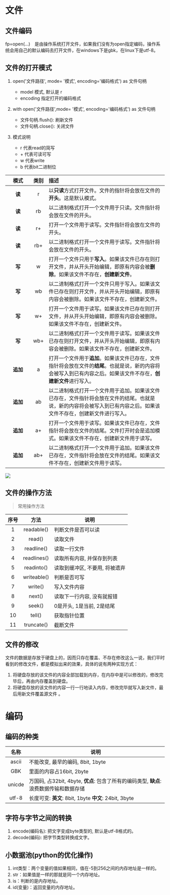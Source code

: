 # 文件

## 文件编码

fp=open(...)　是由操作系统打开文件，如果我们没有为open指定编码，操作系统会用自己的默认编码去打开文件，在windows下是gbk，在linux下是utf-8。 

## 文件的打开模式

1. open('文件路径', mode= '模式', encoding='编码格式') as 文件句柄 
	- model 模式, 默认是 r
	- encoding 指定打开的编码格式

2. with open('文件路径',mode= '模式', encoding='编码格式')  as 文件句柄
	- 文件句柄.flush(): 刷新文件 
	- 文件句柄.close(): 关闭文件 
3. 模式说明
	- r 代表read的简写
	- \+ 代表可读可写
	- w 代表write
	- b 代表bit二进制位


| <span style="white-space:nowrap;">&emsp;模式&emsp;</span> | 类别 | 描述                                                         |
| :-------------------------------------------------------: | :--: | :----------------------------------------------------------- |
|                          **读**                           |  r   | 以**只读**方式打开文件。文件的指针将会放在文件的**开头**。这是默认模式。 |
|                          **读**                           |  rb  | 以二进制格式打开一个文件用于只读。文件指针将会放在文件的开头。 |
|                          **读**                           |  r+  | 打开一个文件用于读写。文件指针将会放在文件的开头。           |
|                          **读**                           | rb+  | 以二进制格式打开一个文件用于读写。文件指针将会放在文件的开头。 |
|                          **写**                           |  w   | 打开一个文件只用于**写入**。如果该文件已存在则打开文件，并从开头开始编辑，即原有内容会被**删除**。如果该文件不存在，**创建新文件**。 |
|                          **写**                           |  wb  | 以二进制格式打开一个文件只用于写入。如果该文件已存在则打开文件，并从开头开始编辑，即原有内容会被删除。如果该文件不存在，创建新文件。 |
|                          **写**                           |  w+  | 打开一个文件用于读写。如果该文件已存在则打开文件，并从开头开始编辑，即原有内容会被删除。如果该文件不存在，创建新文件。 |
|                          **写**                           | wb+  | 以二进制格式打开一个文件用于读写。如果该文件已存在则打开文件，并从开头开始编辑，即原有内容会被删除。如果该文件不存在，创建新文件。 |
|                         **追加**                          |  a   | 打开一个文件用于**追加**。如果该文件已存在，文件指针将会放在文件的**结尾**。也就是说，新的内容将会被写入到已有内容之后。如果该文件不存在，**创建新文件**进行写入。 |
|                         **追加**                          |  ab  | 以二进制格式打开一个文件用于追加。如果该文件已存在，文件指针将会放在文件的结尾。也就是说，新的内容将会被写入到已有内容之后。如果该文件不存在，创建新文件进行写入。 |
|                         **追加**                          |  a+  | 打开一个文件用于读写。如果该文件已存在，文件指针将会放在文件的结尾。文件打开时会是追加模式。如果该文件不存在，创建新文件用于读写。 |
|                         **追加**                          | ab+  | 以二进制格式打开一个文件用于追加。如果该文件已存在，文件指针将会放在文件的结尾。如果该文件不存在，创建新文件用于读写。 |

![](https://gitee.com/liuhuihe/Ehe/raw/master/images/01-基础知识-20201215-230732-230207.png)

## 文件的操作方法

> 常用操作方法

| 序号 |    方法     | 说明                           |
| :--: | :---------: | ------------------------------ |
|  1   | readable()  | 判断文件是否可以读             |
|  2   |   read()    | 读取文件                       |
|  3   | readline()  | 读取一行文件                   |
|  4   | readlines() | 读取所有内容, 并保存到列表     |
|  5   | readinto()  | 读取到缓冲区, 不要用, 将被遗弃 |
|  6   | writeable() | 判断是否可写                   |
|  7   |   write()   | 写入文件内容                   |
|  8   |   next()    | 读取下一行内容, 没有就报错     |
|  9   |   seek()    | 0是开头, 1是当前, 2是结尾      |
|  10  |   tell()    | 获取指针位置                   |
|  11  | truncate()  | 截断文件                       |



## 文件的修改

文件的数据是存放于硬盘上的，因而只存在覆盖、不存在修改这么一说，我们平时看到的修改文件，都是模拟出来的效果，具体的说有两种实现方式： 

1. 将硬盘存放的该文件的内容全部加载到内存，在内存中是可以修改的，修改完毕后，再由内存覆盖到硬盘。
2. 将硬盘存放的该文件的内容一行一行地读入内存，修改完毕就写入新文件，最后用新文件覆盖源文件 。



# 编码

## **编码的种类**

|  名称  | 说明                                                         |
| :----: | ------------------------------------------------------------ |
| ascii  | 不能改变, 最早的编码, 8bit, 1byte                            |
|  GBK   | 里面的内容占16bit, 2byte                                     |
| unicde | 万国码, 占32bit, 4byte, **优点**: 包含了所有的编码类型, **缺点**: 浪费数据传输和数据存储 |
| utf-8  | 长度可变: **英文**: 8bit, 1byte     **中文**: 24bit, 3byte   |



## **字符与字节之间的转换**

1. encode(编码名): 把文字变成byte类型的, 默认是utf-8格式的。
2. decode(编码): 把字节类型转换成文字。



## **小数据池(python的优化操作)**

1. int类型：两个变量的值如果相同，值在-5到256之间的内存地址是一样的。
2. str：如果值是一样的那就是同一个内存地址。
3. is：判断的是内存地址。
4. id(变量)：返回变量的内存地址。